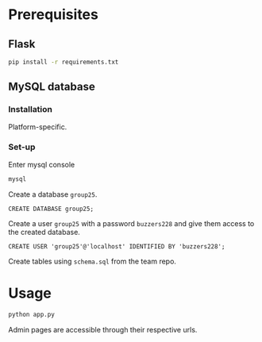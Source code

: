 # Prerequisites
## Flask
```bash
pip install -r requirements.txt
```
## MySQL database
### Installation
Platform-specific.
### Set-up
Enter mysql console
```bash
mysql
```

Create a database `group25`.
```
CREATE DATABASE group25;
```


Create a user `group25` with a password `buzzers228` and give them access to the created database.

```
CREATE USER 'group25'@'localhost' IDENTIFIED BY 'buzzers228';
```

Create tables using `schema.sql` from the team repo.

# Usage
```bash
python app.py
```
Admin pages are accessible through their respective urls.